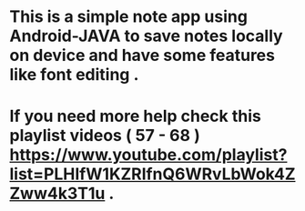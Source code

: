 # This is a simple note app using Android-JAVA to save notes locally on device and have some features like font editing .
# If you need more help check this playlist videos ( 57 - 68 ) https://www.youtube.com/playlist?list=PLHIfW1KZRIfnQ6WRvLbWok4ZZww4k3T1u .
